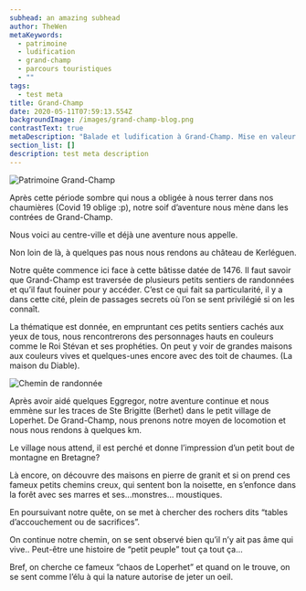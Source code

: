 ```yaml
---
subhead: an amazing subhead
author: TheWen
metaKeywords:
  - patrimoine
  - ludification
  - grand-champ
  - parcours touristiques
  - ""
tags:
  - test meta
title: Grand-Champ
date: 2020-05-11T07:59:13.554Z
backgroundImage: /images/grand-champ-blog.png
contrastText: true
metaDescription: "Balade et ludification à Grand-Champ. Mise en valeur du patrimoine. "
section_list: []
description: test meta description
---
```



![](/images/map-grand-champ-02-copie.png "Patrimoine Grand-Champ")

Après cette période sombre qui nous a obligée à nous terrer dans nos chaumières (Covid 19 oblige :p), notre soif d’aventure nous mène dans les contrées de Grand-Champ.

Nous voici au centre-ville et déjà une aventure nous appelle.

Non loin de là, à quelques pas nous nous rendons au château de Kerléguen.

Notre quête commence ici face à cette bâtisse datée de 1476. Il faut savoir que Grand-Champ est traversée de plusieurs petits sentiers de randonnées et qu’il faut fouiner pour y accéder. C’est ce qui fait sa particularité, il y a dans cette cité, plein de passages secrets où l’on se sent privilégié si on les connaît.



La thématique est donnée, en empruntant ces petits sentiers cachés aux yeux de tous, nous rencontrerons des personnages hauts en couleurs comme le Roi Stévan et ses prophéties. On peut y voir de grandes maisons aux couleurs vives et quelques-unes encore avec des toit de chaumes. (La maison du Diable).

![](/images/img_9693.jpg "Chemin de randonnée")

Après avoir aidé quelques Eggregor, notre aventure continue et nous emmène sur les traces de Ste Brigitte (Berhet) dans le petit village de Loperhet. De Grand-Champ, nous prenons notre moyen de locomotion et nous nous rendons à quelques km.

Le village nous attend, il est perché et donne l’impression d’un petit bout de montagne en Bretagne?

Là encore, on découvre des maisons en pierre de granit et si on prend ces fameux petits chemins creux, qui sentent bon la noisette, en s’enfonce dans la forêt avec ses marres et ses...monstres… moustiques.

En poursuivant notre quête, on se met à chercher des rochers dits “tables d’accouchement ou de sacrifices”.

On continue notre chemin, on se sent observé bien qu’il n’y ait pas âme qui vive.. Peut-être une histoire de “petit peuple” tout ça tout ça…

Bref, on cherche ce fameux “chaos de Loperhet” et quand on le trouve, on se sent comme l’élu à qui la nature autorise de jeter un oeil.